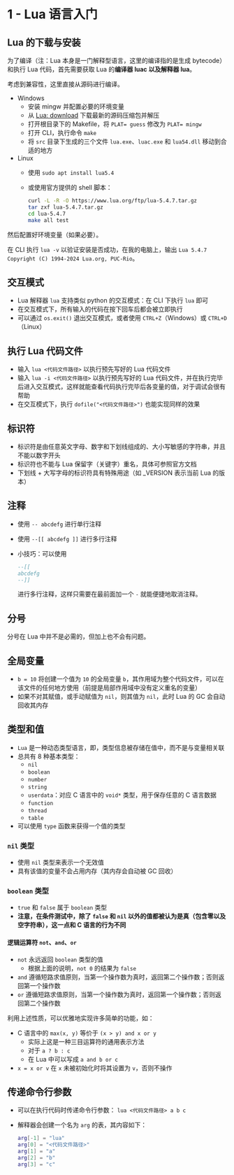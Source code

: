# 1 - Lua 语言入门

## Lua 的下载与安装
为了编译（注：Lua 本身是一门解释型语言，这里的编译指的是生成 bytecode）和执行 Lua 代码，首先需要获取 Lua 的**编译器 luac 以及解释器 lua**。

考虑到兼容性，这里直接从源码进行编译。

- Windows
    - 安装 mingw 并配置必要的环境变量
    - 从 [Lua: download](https://www.lua.org/download.html) 下载最新的源码压缩包并解压
    - 打开根目录下的 Makefile，将 `PLAT= guess` 修改为 `PLAT= mingw`
    - 打开 CLI，执行命令 `make`
    - 将 `src` 目录下生成的三个文件 `lua.exe`、`luac.exe` 和 `lua54.dll` 移动到合适的地方
- Linux
    - 使用 `sudo apt install lua5.4`
    - 或使用官方提供的 shell 脚本：

        ```sh
        curl -L -R -O https://www.lua.org/ftp/lua-5.4.7.tar.gz
        tar zxf lua-5.4.7.tar.gz
        cd lua-5.4.7
        make all test
        ```

然后配置好环境变量（如果必要）。

在 CLI 执行 `lua -v` 以验证安装是否成功，在我的电脑上，输出 `Lua 5.4.7  Copyright (C) 1994-2024 Lua.org, PUC-Rio`。



## 交互模式
- Lua 解释器 `lua` 支持类似 python 的交互模式：在 CLI 下执行 `lua` 即可
- 在交互模式下，所有输入的代码在按下回车后都会被立即执行
- 可以通过 `os.exit()` 退出交互模式，或者使用 `CTRL+Z`（Windows）或 `CTRL+D`（Linux）


## 执行 Lua 代码文件
- 输入 `lua <代码文件路径>` 以执行预先写好的 Lua 代码文件
- 输入 `lua -i <代码文件路径>` 以执行预先写好的 Lua 代码文件，并在执行完毕后进入交互模式，这样就能查看代码执行完毕后各变量的值，对于调试会很有帮助
- 在交互模式下，执行 `dofile("<代码文件路径>")` 也能实现同样的效果


## 标识符
- 标识符是由任意英文字母、数字和下划线组成的、大小写敏感的字符串，并且不能以数字开头
- 标识符也不能与 Lua 保留字（关键字）重名，具体可参照官方文档
- 下划线 + 大写字母的标识符具有特殊用途（如 _VERSION 表示当前 Lua 的版本）


## 注释
- 使用 `-- abcdefg` 进行单行注释
- 使用 `--[[ abcdefg ]]` 进行多行注释
- 小技巧：可以使用

    ```lua
    --[[ 
    abcdefg 
    --]]
    ``` 

    进行多行注释，这样只需要在最前面加一个 `-` 就能便捷地取消注释。


## 分号
分号在 Lua 中并不是必需的，但加上也不会有问题。


## 全局变量
- `b = 10` 将创建一个值为 `10` 的全局变量 `b`，其作用域为整个代码文件，可以在该文件的任何地方使用（前提是局部作用域中没有定义重名的变量）
- 如果不对其赋值，或手动赋值为 `nil`，则其值为 `nil`，此时 Lua 的 GC 会自动回收其内存


## 类型和值
- `Lua` 是一种动态类型语言，即，类型信息被存储在值中，而不是与变量相关联
- 总共有 8 种基本类型：
    - `nil`
    - `boolean`
    - `number`
    - `string`
    - `userdata`：对应 C 语言中的 `void*` 类型，用于保存任意的 C 语言数据
    - `function`
    - `thread`
    - `table`
- 可以使用 `type` 函数来获得一个值的类型


### `nil` 类型
- 使用 `nil` 类型来表示一个无效值
- 具有该值的变量不会占用内存（其内存会自动被 GC 回收）


### `boolean` 类型
- `true` 和 `false` 属于 `boolean` 类型
- **注意，在条件测试中，除了 `false` 和 `nil` 以外的值都被认为是真（包含零以及空字符串），这一点和 C 语言的行为不同**

#### 逻辑运算符 `not`、`and`、`or`
- `not` 永远返回 `boolean` 类型的值
    - 根据上面的说明，`not 0` 的结果为 `false`
- `and` 遵循短路求值原则，当第一个操作数为真时，返回第二个操作数；否则返回第一个操作数
- `or` 遵循短路求值原则，当第一个操作数为真时，返回第一个操作数；否则返回第二个操作数

利用上述性质，可以优雅地实现许多简单的功能，如：
- C 语言中的 `max(x, y)` 等价于 `(x > y) and x or y`
    - 实际上这是一种三目运算符的通用表示方法
    - 对于 `a ? b : c`
    - 在 Lua 中可以写成 `a and b or c `
- `x = x or v` 在 `x` 未被初始化时将其设置为 `v`，否则不操作


## 传递命令行参数
- 可以在执行代码时传递命令行参数： `lua <代码文件路径> a b c`
- 解释器会创建一个名为 `arg` 的表，其内容如下：

    ```lua
    arg[-1] = "lua"
    arg[0] = "<代码文件路径>"
    arg[1] = "a"
    arg[2] = "b"
    arg[3] = "c"
    ```
